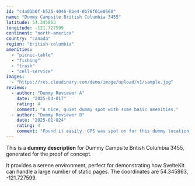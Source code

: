 ```yaml
---
id: "c4a01b0f-b525-4046-8be4-0b76f61e0568"
name: "Dummy Campsite British Columbia 3455"
latitude: 54.345863
longitude: -121.727599
continent: "north-america"
country: "canada"
region: "british-columbia"
amenities:
  - "picnic-table"
  - "fishing"
  - "trash"
  - "cell-service"
images:
  - "https://res.cloudinary.com/demo/image/upload/v1/sample.jpg"
reviews:
  - author: "Dummy Reviewer A"
    date: "2025-04-017"
    rating: 4
    comment: "A nice, quiet dummy spot with some basic amenities."
  - author: "Dummy Reviewer B"
    date: "2025-01-024"
    rating: 4
    comment: "Found it easily. GPS was spot on for this dummy location."
---
```


This is a **dummy description** for Dummy Campsite British Columbia 3455, generated for the proof of concept.

It provides a serene environment, perfect for demonstrating how SvelteKit can handle a large number of static pages. The coordinates are 54.345863, -121.727599.
